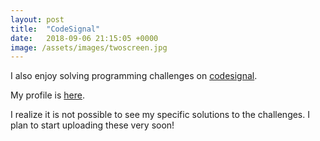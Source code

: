 ```yaml
---
layout: post
title:  "CodeSignal"
date:   2018-09-06 21:15:05 +0000
image: /assets/images/twoscreen.jpg
---
```


I also enjoy solving programming challenges on [codesignal](https://codesignal.com/).

My profile is [here](https://app.codesignal.com/profile/pareb).

I realize it is not possible to see my specific solutions to the challenges. I plan to start uploading these very soon!



